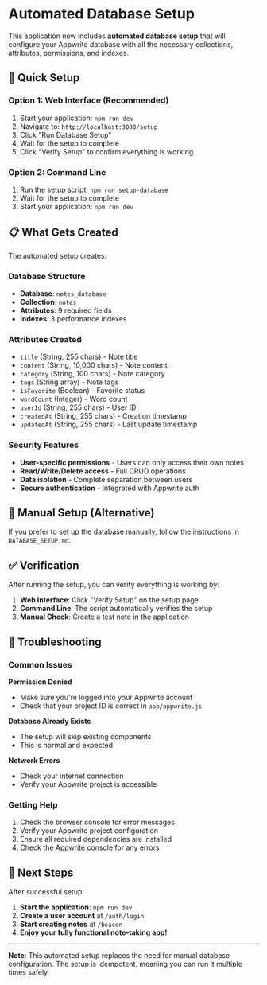 # Automated Database Setup

This application now includes **automated database setup** that will configure your Appwrite database with all the necessary collections, attributes, permissions, and indexes.

## 🚀 Quick Setup

### Option 1: Web Interface (Recommended)
1. Start your application: `npm run dev`
2. Navigate to: `http://localhost:3000/setup`
3. Click "Run Database Setup"
4. Wait for the setup to complete
5. Click "Verify Setup" to confirm everything is working

### Option 2: Command Line
1. Run the setup script: `npm run setup-database`
2. Wait for the setup to complete
3. Start your application: `npm run dev`

## 📋 What Gets Created

The automated setup creates:

### Database Structure
- **Database**: `notes_database`
- **Collection**: `notes`
- **Attributes**: 9 required fields
- **Indexes**: 3 performance indexes

### Attributes Created
- `title` (String, 255 chars) - Note title
- `content` (String, 10,000 chars) - Note content
- `category` (String, 100 chars) - Note category
- `tags` (String array) - Note tags
- `isFavorite` (Boolean) - Favorite status
- `wordCount` (Integer) - Word count
- `userId` (String, 255 chars) - User ID
- `createdAt` (String, 255 chars) - Creation timestamp
- `updatedAt` (String, 255 chars) - Last update timestamp

### Security Features
- **User-specific permissions** - Users can only access their own notes
- **Read/Write/Delete access** - Full CRUD operations
- **Data isolation** - Complete separation between users
- **Secure authentication** - Integrated with Appwrite auth

## 🔧 Manual Setup (Alternative)

If you prefer to set up the database manually, follow the instructions in `DATABASE_SETUP.md`.

## ✅ Verification

After running the setup, you can verify everything is working by:

1. **Web Interface**: Click "Verify Setup" on the setup page
2. **Command Line**: The script automatically verifies the setup
3. **Manual Check**: Create a test note in the application

## 🐛 Troubleshooting

### Common Issues

**Permission Denied**
- Make sure you're logged into your Appwrite account
- Check that your project ID is correct in `app/appwrite.js`

**Database Already Exists**
- The setup will skip existing components
- This is normal and expected

**Network Errors**
- Check your internet connection
- Verify your Appwrite project is accessible

### Getting Help

1. Check the browser console for error messages
2. Verify your Appwrite project configuration
3. Ensure all required dependencies are installed
4. Check the Appwrite console for any errors

## 🎉 Next Steps

After successful setup:

1. **Start the application**: `npm run dev`
2. **Create a user account** at `/auth/login`
3. **Start creating notes** at `/beacon`
4. **Enjoy your fully functional note-taking app!**

---

**Note**: This automated setup replaces the need for manual database configuration. The setup is idempotent, meaning you can run it multiple times safely.
